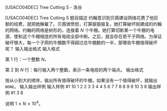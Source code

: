 



[USACO04DEC] Tree Cutting S - 洛谷














[USACO04DEC] Tree Cutting S
题目描述
约翰意识到贝茜建设网络花费了他巨额的经费，就把她解雇了。贝茜很愤怒，打算狠狠报复。她打算破坏刚建成的约翰的网络。约翰的网络是树形的，连接着 $N$ 个牛棚。她打算切断某一个牛棚的电源，使和这个牛棚相连的所有电缆全部中断。之后，就会存在若干子网络。为保证破坏够大，每一个子网的牛棚数不得超过总牛棚数的一半，那哪些牛棚值得破坏呢？
输入输出格式
输入格式

第 $1$ 行：一个整数 $N$。

第 $2$ 到 $N$ 行：每行输入两个整数，表示一条电缆的两个端点。
输出格式

按从小到大的顺序，输出所有值得破坏的牛棚。如果没有一个值得破坏，就输出 `NONE`。
输入输出样例
输入样例 #1
10
1 2
2 3
3 4
4 5
6 7
7 8
8 9
9 10
3 8
输出样例 #1
3
8

说明
$1\le N\le 10^4$。






